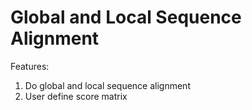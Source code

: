 # Global and Local Sequence Alignment
Features:

1. Do global and local sequence alignment
2. User define score matrix
